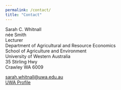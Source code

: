 ```yaml
---
permalink: /contact/
title: "Contact"
---
```


Sarah C. Whitnall  
n&#233;e Smith  
Lecturer  
Department of Agricultural and Resource Economics  
School of Agriculture and Environment  
University of Western Australia  
35 Stirling Hwy  
Crawley WA 6009

[sarah.whitnall@uwa.edu.au](mailto:sarah.whitnall@uwa.edu.au)  
[UWA Profile](https://research-repository.uwa.edu.au/en/persons/sarah-whitnall)
